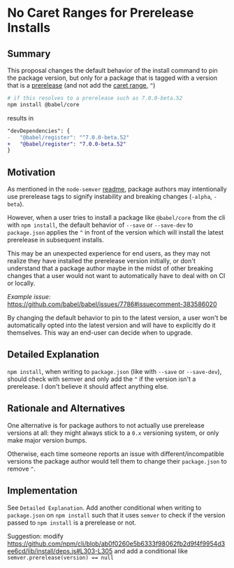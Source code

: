 # No Caret Ranges for Prerelease Installs

## Summary

This proposal changes the default behavior of the install command to pin the package version, but only for a package that is tagged with a version that is a [prerelease](https://github.com/npm/node-semver#prerelease-tags) (and not add the [caret range](https://github.com/npm/node-semver#caret-ranges-123-025-004), `^`)

```sh
# if this resolves to a prerelease such as 7.0.0-beta.52
npm install @babel/core
```

results in

```diff
"devDependencies": {
-   "@babel/register": "^7.0.0-beta.52"
+   "@babel/register": "7.0.0-beta.52"
}
```

## Motivation

As mentioned in the `node-semver` [readme](https://github.com/npm/node-semver#prerelease-tags), package authors may intentionally use prerelease tags to signify instability and breaking changes (`-alpha`, `-beta`).

However, when a user tries to install a package like `@babel/core` from the cli with `npm install`, the default behavior of `--save` or `--save-dev` to `package.json` applies the `^` in front of the version which will install the latest prerelease in subsequent installs.

This may be an unexpected experience for end users, as they may not realize they have installed the prerelease version initially, or don't understand that a package author maybe in the midst of other breaking changes that a user would not want to automatically have to deal with on CI or locally.

*Example issue*: https://github.com/babel/babel/issues/7786#issuecomment-383586020

By changing the default behavior to pin to the latest version, a user won't be automatically opted into the latest version and will have to explicitly do it themselves. This way an end-user can decide when to upgrade.

## Detailed Explanation

`npm install`, when writing to `package.json` (like with `--save` or `--save-dev`), should check with semver and only add the `^` if the version isn't a prerelease. I don't believe it should affect anything else.

## Rationale and Alternatives

One alternative is for package authors to not actually use prerelease versions at all: they might always stick to a `0.x` versioning system, or only make major version bumps.

Otherwise, each time someone reports an issue with different/incompatible versions the package author would tell them to change their `package.json` to remove `^`.

## Implementation

See `Detailed Explanation`. Add another conditional when writing to `package.json` on `npm install` such that it uses `semver` to check if the version passed to `npm install` is a prerelease or not.

Suggestion: modify https://github.com/npm/cli/blob/ab0f0260e5b6333f98062fb2d9f4f9954d3ee6cd/lib/install/deps.js#L303-L305 and add a conditional like `semver.prerelease(version) == null`
